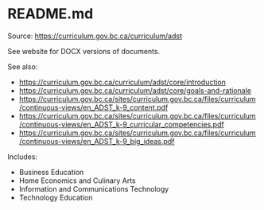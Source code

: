 # README.md

Source: <https://curriculum.gov.bc.ca/curriculum/adst>

See website for DOCX versions of documents.

See also:

+ <https://curriculum.gov.bc.ca/curriculum/adst/core/introduction>
+ <https://curriculum.gov.bc.ca/curriculum/adst/core/goals-and-rationale>
+ <https://curriculum.gov.bc.ca/sites/curriculum.gov.bc.ca/files/curriculum/continuous-views/en_ADST_k-9_content.pdf>
+ <https://curriculum.gov.bc.ca/sites/curriculum.gov.bc.ca/files/curriculum/continuous-views/en_ADST_k-9_curricular_competencies.pdf>
+ <https://curriculum.gov.bc.ca/sites/curriculum.gov.bc.ca/files/curriculum/continuous-views/en_ADST_k-9_big_ideas.pdf>

Includes:

+ Business Education
+ Home Economics and Culinary Arts
+ Information and Communications Technology
+ Technology Education
